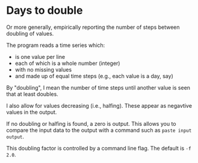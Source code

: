 # Days to double

Or more generally, empirically reporting the number of steps 
between doubling of values.

The program reads a time series which:

- is one value per line
- each of which is a whole number (integer)
- with no missing values
- and made up of equal time steps (e.g., each value is a day, say)

By "doubling", I mean the number of time steps until another value is seen that at least doubles.

I also allow for values decreasing (i.e., halfing). These appear as negavtive values in the output.

If no doubling or halfing is found, a zero is output.
This allows you to compare the input data to the output
with a command such as `paste input output`.

This doubling factor is controlled by a command line flag. 
The default is `-f 2.0`.
